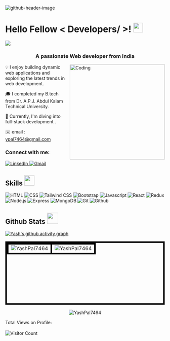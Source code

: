 ![github-header-image](https://github.com/user-attachments/assets/00e6cc5b-860d-49a0-aacc-df8f23aafdc3)

<h1> Hello Fellow < Developers/ >! <img src = "https://raw.githubusercontent.com/MartinHeinz/MartinHeinz/master/wave.gif" width = 30px> </h1>
<p align='center'>
</p>

<p>
  <a href="https://github.com/DenverCoder1/readme-typing-svg"><img src="https://readme-typing-svg.herokuapp.com?&font=IBM+Plex+Sans&color=abcdef&size=20&lines=Welcome+to+my+GitHub+Profile!;I'm+a+Web+Developer;I'm+a+Computer+Science+engineer" /></a>
</p>

<h3 align="center">A passionate Web developer from India</h3>

<img align="right" alt="Coding" width="300" src="https://user-images.githubusercontent.com/74038190/221352975-94759904-aa4c-4032-a8ab-b546efb9c478.gif">
 


💡 I enjoy building dynamic web applications and exploring the latest trends in web development.

🎓 I completed my B.tech from Dr. A.P.J. Abdul Kalam Technical University.

🌱 Currently, I'm diving into full-stack development .

 ✉️  email : ypal7464@gmail.com 
                                                

<h3 align="left">Connect with me:</h3>
 
<a href="https://www.linkedin.com/in/yash-pal-619892236/" target="_blank">
    <img alt="LinkedIn" src="https://img.shields.io/badge/Gmail-red?style=for-the-badge&logo=linkedin&logoColor=white">
  </a> 
 
<a href="ypal7464@gmail.com " target="_blank">
    <img alt="Gmail" src="https://img.shields.io/badge/LinkedIn-0077B5?style=for-the-badge&logo=linkedin&logoColor=white">
  </a> 

<h2> Skills <img src = "https://media2.giphy.com/media/QssGEmpkyEOhBCb7e1/giphy.gif?cid=ecf05e47a0n3gi1bfqntqmob8g9aid1oyj2wr3ds3mg700bl&rid=giphy.gif" width = 32px> </h2>
 <p>
     <a>
    <img alt="HTML" src="https://img.shields.io/badge/-HTML5-E34F26?style=for-the-badge&logo=HTML&logoColor=white">
  
   <a>
    <img alt="CSS" src="https://img.shields.io/badge/-CSS3-1572B6?style=for-the-badge&logo=CSS&logoColor=white">
  </a>
  <a>
    <img alt="Tailwind CSS" src="https://img.shields.io/badge/-Tailwind_CSS-38B2AC?style=for-the-badge&logo=tailwind-css&logoColor=white">
</a>
<a>
    <img alt="Bootstrap" src="https://img.shields.io/badge/-Bootstrap-7952B3?style=for-the-badge&logo=bootstrap&logoColor=white">
</a>
 <a>
    <img alt="Javascript" src="https://img.shields.io/badge/-JavaScript-yellow?style=for-the-badge&logo=javascript&logoColor=white">
  
  </a>
 <a>
    <img alt="React" src="https://img.shields.io/badge/-React-61DAFB?style=for-the-badge&logo=react&logoColor=white">
</a>
<a>
    <img alt="Redux" src="https://img.shields.io/badge/-Redux-764ABC?style=for-the-badge&logo=redux&logoColor=white">
</a>
<a>
    <img alt="Node.js" src="https://img.shields.io/badge/-Node.js-339933?style=for-the-badge&logo=node.js&logoColor=white">
</a>
<a>
    <img alt="Express" src="https://img.shields.io/badge/-Express-000000?style=for-the-badge&logo=express&logoColor=white">
</a>
<a>
    <img alt="MongoDB" src="https://img.shields.io/badge/-MongoDB-47A248?style=for-the-badge&logo=mongodb&logoColor=white">
</a>


   <a>
    <img alt="Git" src="https://img.shields.io/badge/-Git-red?style=for-the-badge&logo=git&logoColor=white">
   </a>
    <a>
    <img alt="Github" src="https://img.shields.io/badge/-GitHub-brown?style=for-the-badge&logo=github&logoColor=white">
  </a>
     
  </p>

<h2> Github Stats  <img src = "https://i.pinimg.com/originals/65/c4/f4/65c4f452571be1261e9c623f7da488ac.gif" width = 35px> </h2>

<a href="https://github.com/Divyanshi2408"></a>
    [![Yash's github activity graph](https://github-readme-activity-graph.vercel.app/graph?username=YashPal7464&bg_color=1a1b27&color=38bdae&line=bf91f3&point=70a5fd&area=true&hide_border=true)](https://github.com/YashPal7464/github-readme-activity-graph)

<table align="center" border="1" style="width: 100%; height: 200px; text-align: center; border: 5px solid black; border-collapse: collapse;">
  <tr>
    <td style="vertical-align: middle; border: 5px solid black;">
      <img src="https://github-readme-stats.vercel.app/api/top-langs?username=YashPal7464&show_icons=true&locale=en&layout=compact&theme=tokyonight" alt="YashPal7464" />
    </td>
    <td style="vertical-align: middle; border: 5px solid black;">
      <img src="https://github-readme-stats.vercel.app/api?username=YashPal7464&show_icons=true&locale=en&theme=tokyonight" alt="YashPal7464">
    </td>
  </tr>
</table>

<p align="center"><img src="https://github-readme-streak-stats.herokuapp.com/?user=YashPal7464&&theme=tokyonight" alt="YashPal7464">
  </p>

  Total Views on Profile:<br><br>
![Visitor Count](https://profile-counter.glitch.me/YashPal7464/count.svg)
